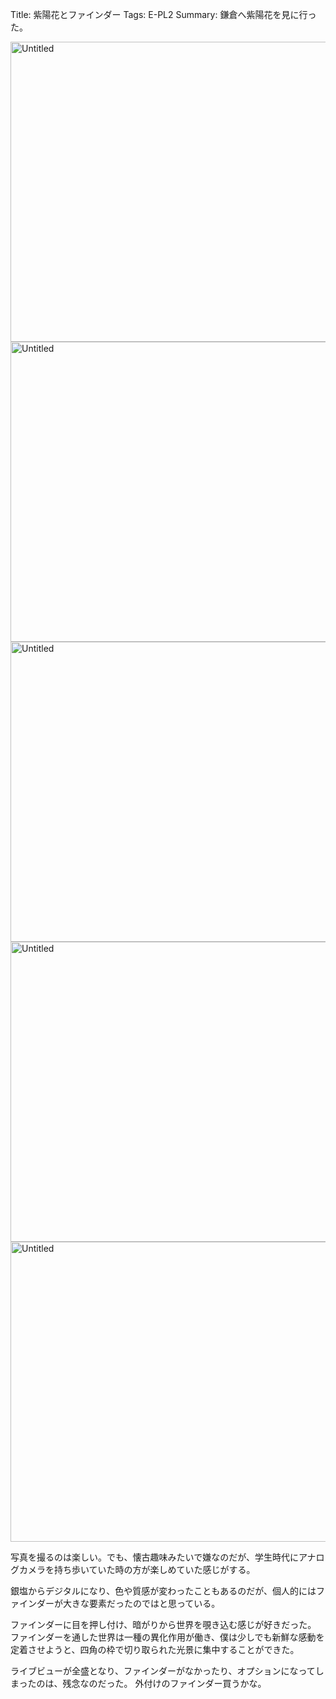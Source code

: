 Title: 紫陽花とファインダー
Tags: E-PL2
Summary: 鎌倉へ紫陽花を見に行った。

<a href="https://www.flickr.com/photos/125573348@N07/18858969771" title="Untitled by megane houser, on Flickr">
<img src="https://c2.staticflickr.com/6/5601/18858969771_5a903030ea_z.jpg" width="640" height="480" alt="Untitled"></a>

<a href="https://www.flickr.com/photos/125573348@N07/18670429259" title="Untitled by megane houser, on Flickr">
<img src="https://c2.staticflickr.com/6/5574/18670429259_e94551f77d_z.jpg" width="640" height="480" alt="Untitled"></a>

<a href="https://www.flickr.com/photos/125573348@N07/18856059785" title="Untitled by megane houser, on Flickr">
<img src="https://c2.staticflickr.com/6/5535/18856059785_f763fb02a1_z.jpg" width="640" height="480" alt="Untitled"></a>

<a href="https://www.flickr.com/photos/125573348@N07/18852065732" title="Untitled by megane houser, on Flickr">
<img src="https://c2.staticflickr.com/6/5463/18852065732_d9203e3940_z.jpg" width="640" height="480" alt="Untitled"></a>

<a href="https://www.flickr.com/photos/125573348@N07/18857457185" title="Untitled by megane houser, on Flickr">
<img src="https://c2.staticflickr.com/6/5482/18857457185_596e8fa110_z.jpg" width="640" height="480" alt="Untitled"></a>

写真を撮るのは楽しい。でも、懐古趣味みたいで嫌なのだが、学生時代にアナログカメラを持ち歩いていた時の方が楽しめていた感じがする。

銀塩からデジタルになり、色や質感が変わったこともあるのだが、個人的にはファインダーが大きな要素だったのではと思っている。

ファインダーに目を押し付け、暗がりから世界を覗き込む感じが好きだった。
ファインダーを通した世界は一種の異化作用が働き、僕は少しでも新鮮な感動を定着させようと、四角の枠で切り取られた光景に集中することができた。

ライブビューが全盛となり、ファインダーがなかったり、オプションになってしまったのは、残念なのだった。
外付けのファインダー買うかな。
